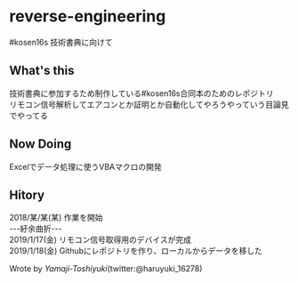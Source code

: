 # reverse-engineering
#kosen16s 技術書典に向けて

## What's this
技術書典に参加するため制作している#kosen16s合同本のためのレポジトリ  
リモコン信号解析してエアコンとか証明とか自動化してやろうやっていう目論見でやってる  

## Now Doing
Excelでデータ処理に使うVBAマクロの開発  

## Hitory
2018/某/某(某) 作業を開始  
---紆余曲折---  
2019/1/17(金) リモコン信号取得用のデバイスが完成  
2019/1/18(金) Githubにレポジトリを作り、ローカルからデータを移した  


Wrote by *Yamaji-Toshiyuki*(twitter:@haruyuki_16278)  
